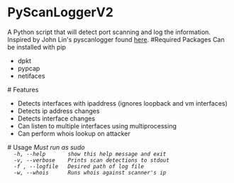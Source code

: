 # PyScanLoggerV2
A Python script that will detect port scanning and log the information. 
Inspired by John Lin's pyscanlogger found <a href="https://github.com/John-Lin/pyscanlogger">here</a>.
#Required Packages
Can be installed with pip
<br>
<ul>
	<li>dpkt</li>
	<li>pypcap</li>
	<li>netifaces</li>
</ul>
# Features
<ul>
	<li>Detects interfaces with ipaddress (ignores loopback and vm interfaces)</li>
	<li>Detects ip address changes</li>
	<li>Detects interface changes</li>
	<li>Can listen to multiple interfaces using multiprocessing</li>
	<li>Can perform whois lookup on attacker</li>
</ul>
# Usage
<i>Must run as sudo<i><br> 
<code>  -h, --help       show this help message and exit
  -v, --verbose    Prints scan detections to stdout
  -f , --logfile   Desired path of log file
  -w, --whois      Runs whois against scanner's ip</code>